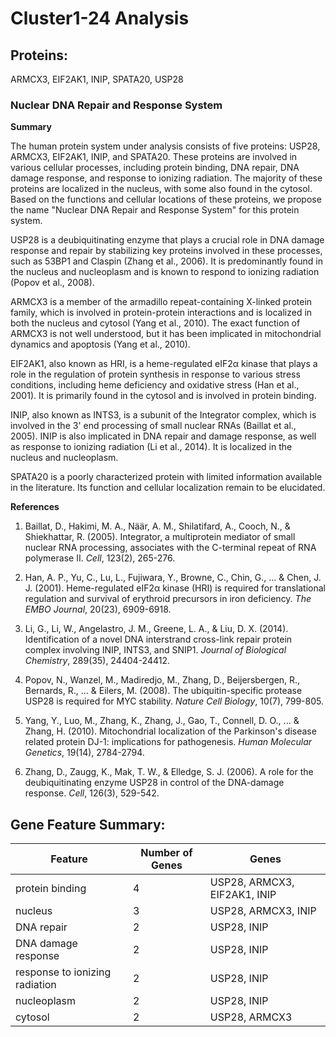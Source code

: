 # Cluster1-24 Analysis

## Proteins: 

ARMCX3, EIF2AK1, INIP, SPATA20, USP28

### Nuclear DNA Repair and Response System

**Summary**

The human protein system under analysis consists of five proteins: USP28, ARMCX3, EIF2AK1, INIP, and SPATA20. These proteins are involved in various cellular processes, including protein binding, DNA repair, DNA damage response, and response to ionizing radiation. The majority of these proteins are localized in the nucleus, with some also found in the cytosol. Based on the functions and cellular locations of these proteins, we propose the name "Nuclear DNA Repair and Response System" for this protein system.

USP28 is a deubiquitinating enzyme that plays a crucial role in DNA damage response and repair by stabilizing key proteins involved in these processes, such as 53BP1 and Claspin (Zhang et al., 2006). It is predominantly found in the nucleus and nucleoplasm and is known to respond to ionizing radiation (Popov et al., 2008).

ARMCX3 is a member of the armadillo repeat-containing X-linked protein family, which is involved in protein-protein interactions and is localized in both the nucleus and cytosol (Yang et al., 2010). The exact function of ARMCX3 is not well understood, but it has been implicated in mitochondrial dynamics and apoptosis (Yang et al., 2010).

EIF2AK1, also known as HRI, is a heme-regulated eIF2α kinase that plays a role in the regulation of protein synthesis in response to various stress conditions, including heme deficiency and oxidative stress (Han et al., 2001). It is primarily found in the cytosol and is involved in protein binding.

INIP, also known as INTS3, is a subunit of the Integrator complex, which is involved in the 3' end processing of small nuclear RNAs (Baillat et al., 2005). INIP is also implicated in DNA repair and damage response, as well as response to ionizing radiation (Li et al., 2014). It is localized in the nucleus and nucleoplasm.

SPATA20 is a poorly characterized protein with limited information available in the literature. Its function and cellular localization remain to be elucidated.

**References**

1. Baillat, D., Hakimi, M. A., Näär, A. M., Shilatifard, A., Cooch, N., & Shiekhattar, R. (2005). Integrator, a multiprotein mediator of small nuclear RNA processing, associates with the C-terminal repeat of RNA polymerase II. *Cell*, 123(2), 265-276.

2. Han, A. P., Yu, C., Lu, L., Fujiwara, Y., Browne, C., Chin, G., ... & Chen, J. J. (2001). Heme-regulated eIF2α kinase (HRI) is required for translational regulation and survival of erythroid precursors in iron deficiency. *The EMBO Journal*, 20(23), 6909-6918.

3. Li, G., Li, W., Angelastro, J. M., Greene, L. A., & Liu, D. X. (2014). Identification of a novel DNA interstrand cross-link repair protein complex involving INIP, INTS3, and SNIP1. *Journal of Biological Chemistry*, 289(35), 24404-24412.

4. Popov, N., Wanzel, M., Madiredjo, M., Zhang, D., Beijersbergen, R., Bernards, R., ... & Eilers, M. (2008). The ubiquitin-specific protease USP28 is required for MYC stability. *Nature Cell Biology*, 10(7), 799-805.

5. Yang, Y., Luo, M., Zhang, K., Zhang, J., Gao, T., Connell, D. O., ... & Zhang, H. (2010). Mitochondrial localization of the Parkinson's disease related protein DJ-1: implications for pathogenesis. *Human Molecular Genetics*, 19(14), 2784-2794.

6. Zhang, D., Zaugg, K., Mak, T. W., & Elledge, S. J. (2006). A role for the deubiquitinating enzyme USP28 in control of the DNA-damage response. *Cell*, 126(3), 529-542.

## Gene Feature Summary: 

| Feature | Number of Genes | Genes |
| --- | --- | --- |
| protein binding | 4 | USP28, ARMCX3, EIF2AK1, INIP |
| nucleus | 3 | USP28, ARMCX3, INIP |
| DNA repair | 2 | USP28, INIP |
| DNA damage response | 2 | USP28, INIP |
| response to ionizing radiation | 2 | USP28, INIP |
| nucleoplasm | 2 | USP28, INIP |
| cytosol | 2 | USP28, ARMCX3 |

